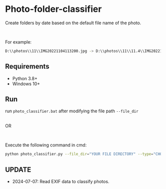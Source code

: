 # Photo-folder-classifier
Create folders by date based on the default file name of the photo.

<br>

For example:

```sh
D:\\photos\\11\\IMG20221104113200.jpg -> D:\\photos\\11\\11.4\\IMG20221104113200.jpg
```



## Requirements

- Python 3.8+
- Windows 10+

## Run

run `photo_classifier.bat` after modifying the file path `--file_dir`

<br>OR

<br>

Execute the following command in cmd:

```sh
python photo_classifier.py --file_dir="YOUR FILE DIRECTORY" --type="CHOOSE ONE OF THE TYPE: [xiaomi, realme]"
```


## UPDATE
- 2024-07-07: Read EXIF data to classify photos.